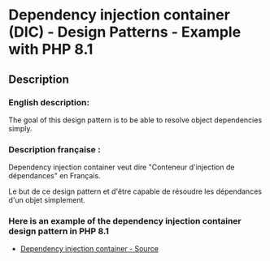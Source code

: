 # Dependency injection container (DIC) - Design Patterns - Example with PHP 8.1


## Description

### English description:

The goal of this design pattern is to be able to resolve object dependencies simply.

### Description française :

Dependency injection container veut dire "Conteneur d'injection de dépendances" en Français.

Le but de ce design pattern et d'être capable de résoudre les dépendances d'un objet simplement.


### Here is an example of the dependency injection container design pattern in PHP 8.1

* [Dependency injection container - Source](https://github.com/dev-and-web/design-patterns-php/blob/master/src/dependency-injection-container/index.php)
